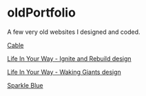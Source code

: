 # oldPortfolio
A few very old websites I designed and coded.

[Cable](https://jdinitto.github.io/oldPortfolio/cable-site)

[Life In Your Way - Ignite and Rebuild design](https://jdinitto.github.io/oldPortfolio/lyw-ignite-rebuild-site)

[Life In Your Way - Waking Giants design](https://jdinitto.github.io/oldPortfolio/lyw-waking-giants-site)

[Sparkle Blue](https://jdinitto.github.io/oldPortfolio/sparkle-blue-site)
